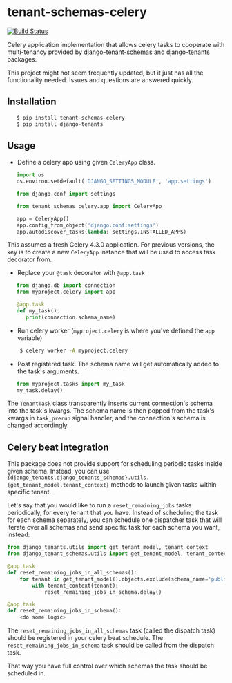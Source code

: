 tenant-schemas-celery 
=====================
 [![Build Status](https://travis-ci.org/maciej-gol/tenant-schemas-celery.svg?branch=master)](https://travis-ci.org/maciej-gol/tenant-schemas-celery)

Celery application implementation that allows celery tasks to cooperate with
multi-tenancy provided by [django-tenant-schemas](https://github.com/bernardopires/django-tenant-schemas) and
[django-tenants](https://github.com/tomturner/django-tenants) packages.

This project might not seem frequently updated, but it just has all the functionality needed. Issues and questions are answered quickly.

Installation
------------

```bash
   $ pip install tenant-schemas-celery
   $ pip install django-tenants
```

Usage
-----

   * Define a celery app using given `CeleryApp` class.

```python
   import os
   os.environ.setdefault('DJANGO_SETTINGS_MODULE', 'app.settings')

   from django.conf import settings

   from tenant_schemas_celery.app import CeleryApp

   app = CeleryApp()
   app.config_from_object('django.conf:settings')
   app.autodiscover_tasks(lambda: settings.INSTALLED_APPS)
```

This assumes a fresh Celery 4.3.0 application. For previous versions, the key is to create a new `CeleryApp` instance that will be used to access task decorator from.

   * Replace your `@task` decorator with `@app.task`

```python
   from django.db import connection
   from myproject.celery import app

   @app.task
   def my_task():
      print(connection.schema_name)
```

   * Run celery worker (`myproject.celery` is where you've defined the `app` variable)

```bash
    $ celery worker -A myproject.celery
```

   * Post registered task. The schema name will get automatically added to the task's arguments.

```python
   from myproject.tasks import my_task
   my_task.delay()
```

The `TenantTask` class transparently inserts current connection's schema into
the task's kwargs. The schema name is then popped from the task's kwargs in
`task_prerun` signal handler, and the connection's schema is changed
accordingly.

Celery beat integration
-----------------------

This package does not provide support for scheduling periodic tasks inside given schema. Instead, you can use `{django_tenants,django_tenants_schemas}.utils.{get_tenant_model,tenant_context}` methods to launch given tasks within specific tenant.

Let's say that you would like to run a `reset_remaining_jobs` tasks periodically, for every tenant that you have. Instead of scheduling the task for each schema separately, you can schedule one dispatcher task that will iterate over all schemas and send specific task for each schema you want, instead:

```python
from django_tenants.utils import get_tenant_model, tenant_context
from django_tenant_schemas.utils import get_tenant_model, tenant_context

@app.task
def reset_remaining_jobs_in_all_schemas():
    for tenant in get_tenant_model().objects.exclude(schema_name='public'):
        with tenant_context(tenant):
            reset_remaining_jobs_in_schema.delay()

@app.task
def reset_remaining_jobs_in_schema():
    <do some logic>
```

The `reset_remaining_jobs_in_all_schemas` task (called the dispatch task) should be registered in your celery beat schedule. The `reset_remaining_jobs_in_schema` task should be called from the dispatch task.

That way you have full control over which schemas the task should be scheduled in.
